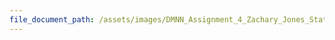 ```yaml
---
file_document_path: /assets/images/DMNN_Assignment_4_Zachary_Jones_Statistics.pdf"
---
```


<object data="{{ post.file_document_path }}" width="1000" height="1000" type='application/pdf'></object>
